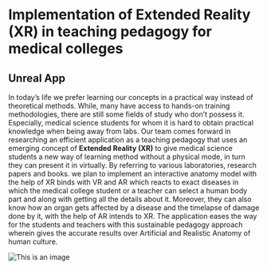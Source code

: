 # Implementation of Extended Reality (XR) in teaching pedagogy for medical colleges

## Unreal App


In today’s life we prefer learning our concepts in a practical way instead of theoretical methods. While, many have access to hands-on training methodologies, there are still some fields of study who don’t possess it. Especially, medical science students for whom it is hard to obtain practical knowledge when being away from labs. Our team comes forward in researching an efficient application as a teaching pedagogy that uses an emerging concept of **Extended Reality (XR)** to give medical science students a new way of learning method without a physical mode, in turn they can present it in virtually. By referring to various laboratories, research papers and books. we plan to implement an interactive anatomy model with the help of XR binds with VR and AR which reacts to exact diseases in which the medical college student or a teacher can select a human body part and along with getting all the details about it. Moreover, they can also know how an organ gets affected by a disease and the timelapse of damage done by it, with the help of AR intends to XR. The application eases the way for the students and teachers with this sustainable pedagogy approach wherein gives the accurate results over Artificial and Realistic Anatomy of human culture.



![This is an image](./images/proto-1.jpg)

